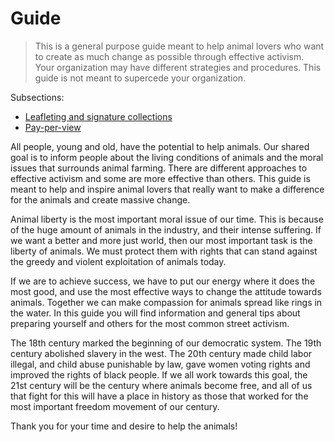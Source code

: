 # Guide
> This is a general purpose guide meant to help animal lovers who want to create
as much change as possible through effective activism.  
> Your organization may have different strategies and procedures. This guide is 
not meant to supercede your organization.  

Subsections:

- [Leafleting and signature collections](../guide/leafleting-and-signature-collections)
- [Pay-per-view](../guide/pay-per-view)

All people, young and old, have the potential to help animals. Our shared goal
is to inform people about the living conditions of animals and the moral issues
that surrounds animal farming. There are different approaches to effective
activism and some are more effective than others. This guide is meant to help
and inspire animal lovers that really want to make a difference for the animals
and create massive change.  

Animal liberty is the most important moral issue of our time. This is because of
the huge amount of animals in the industry, and their intense suffering. If we
want a better and more just world, then our most important task is the liberty
of animals. We must protect them with rights that can stand against the greedy
and violent exploitation of animals today.  

If we are to achieve success, we have to put our energy where it does the most
good, and use the most effective ways to change the attitude towards animals.
Together we can make compassion for animals spread like rings in the water. In
this guide you will find information and general tips about preparing yourself
and others for the most common street activism.  

The 18th century marked the beginning of our democratic system. The 19th century
abolished slavery in the west. The 20th century made child labor illegal, and
child abuse punishable by law, gave women voting rights and improved the rights
of black people. If we all work towards this goal, the 21st century will be the
century where animals become free, and all of us that fight for this will have
a place in history as those that worked for the most important freedom movement
of our century.  

Thank you for your time and desire to help the animals!

